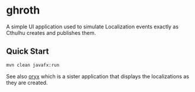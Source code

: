 # ghroth

A simple UI application used to simulate Localization events exactly as Cthulhu creates and publishes them.

## Quick Start

```sh
mvn clean javafx:run
```

See also [oryx](https://github.com/mbari-media-management/oryx) which is a sister application that displays the localizations as they are created.
